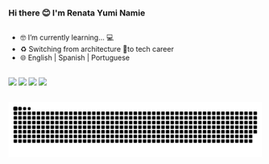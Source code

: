### Hi there 😊 I'm Renata Yumi Namie
##

- 🤓 I’m currently learning... 💻
- ♻️ Switching from architecture 📐to tech career 
- 🌐 English | Spanish | Portuguese 

##

<div>
  <a href="mailto:rn.yumi@gmail.com"><img src="https://img.shields.io/badge/Gmail-D14836?style=for-the-badge&logo=gmail&logoColor=white" target="_blank"></a>
  <a href="https://www.linkedin.com/in/renata-namie-b21873b6" target="_blank"><img src="https://img.shields.io/badge/LinkedIn-0077B5?style=for-the-badge&logo=linkedin&logoColor=white"></a>
  <a href="https://www.instagram.com/renata.yumi/" target="_blank"><img src="https://img.shields.io/badge/Instagram-E4405F?style=for-the-badge&logo=instagram&logoColor=white"></a>
  <a href="https://scratch.mit.edu/users/Yumi_Namie/" target="_blank"><img src="https://1000marcas.net/wp-content/uploads/2021/02/Scratch-Logo-2013.png" width="8.5%" alt""></a>
</div>

##

![Snake animation](https://github.com/Yumi-Namie/Yumi-Namie/blob/output/github-contribution-grid-snake.svg)
